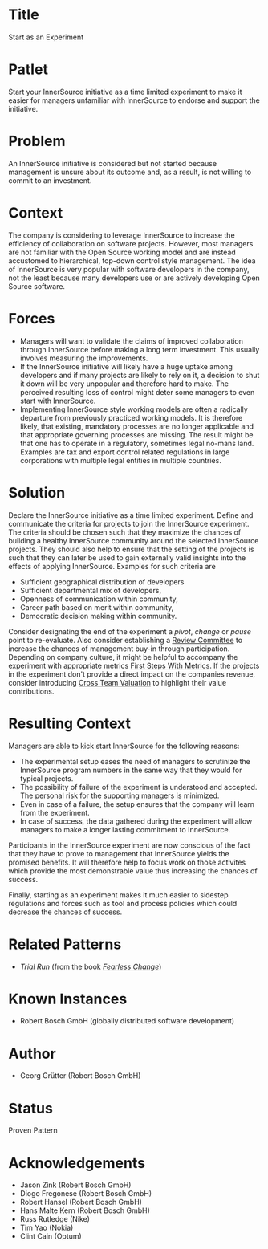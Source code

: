 # Title

Start as an Experiment

# Patlet

Start your InnerSource initiative as a time limited experiment to make it 
easier for managers unfamiliar with InnerSource to endorse and support the 
initiative.

# Problem

An InnerSource initiative is considered but not started because management is 
unsure about its outcome and, as a result, is not willing to commit to an 
investment.

# Context

The company is considering to leverage InnerSource to increase the efficiency
of collaboration on software projects. However, most managers are not familiar
with the Open Source working model and are instead accustomed to hierarchical,
top-down control style management. The idea of InnerSource is very popular with
software developers in the company, not the least because many developers use
or are actively developing Open Source software.

# Forces

- Managers will want to validate the claims of improved collaboration through
  InnerSource before making a long term investment. This usually involves
  measuring the improvements.
- If the InnerSource initiative will likely have a huge uptake among developers
  and if many projects are likely to rely on it, a decision to shut it down
  will be very unpopular and therefore hard to make. The perceived resulting
  loss of control might deter some managers to even start with InnerSource.
- Implementing InnerSource style working models are often a radically departure
  from previously practiced working models. It is therefore likely, that
  existing, mandatory processes are no longer applicable and that appropriate
  governing processes are missing. The result might be that one has to operate
  in a regulatory, sometimes legal no-mans land. Examples are tax and export
  control related regulations in large corporations with multiple legal
  entities in multiple countries.

# Solution

Declare the InnerSource initiative as a time limited experiment. Define and
communicate the criteria for projects to join the InnerSource experiment. The
criteria should be chosen such that they maximize the chances of building a 
healthy InnerSource community around the selected InnerSource projects. They
should also help to ensure that the setting of the projects is such that they 
can later be used to gain externally valid insights into the effects of 
applying InnerSource. Examples for such criteria are

- Sufficient geographical distribution of developers
- Sufficient departmental mix of developers,
- Openness of communication within community,
- Career path based on merit within community,
- Democratic decision making within community.

Consider designating the end of the experiment a _pivot_, _change_ or _pause_
point to re-evaluate. Also consider establishing a [Review
Committee](review-committee.md) to increase the chances of management buy-in
through participation. Depending on company culture, it might be helpful to
accompany the experiment with appropriate metrics [First Steps With
Metrics](introducing-metrics-in-innersource.md). If the projects in the
experiment don't provide a direct impact on the companies revenue, consider
introducing [Cross Team Valuation](crossteam-project-valuation.md) to highlight
their value contributions.

# Resulting Context

Managers are able to kick start InnerSource for the following reasons:

- The experimental setup eases the need of managers to scrutinize the
  InnerSource program numbers in the same way that they would for typical
  projects.
- The possibility of failure of the experiment is understood and accepted. The
  personal risk for the supporting managers is minimized.
- Even in case of a failure, the setup ensures that the company will learn from
  the experiment.
- In case of success, the data gathered during the experiment will allow
  managers to make a longer lasting commitment to InnerSource. 

Participants in the InnerSource experiment are now conscious of the fact that
they have to prove to management that InnerSource yields the promised benefits.
It will therefore help to focus work on those activites which provide the most
demonstrable value thus increasing the chances of success.

Finally, starting as an experiment makes it much easier to sidestep regulations
and forces such as tool and process policies which could decrease the chances
of success.

# Related Patterns

- _Trial Run_ (from the book [_Fearless
  Change_](http://www.fearlesschangepatterns.com/))

# Known Instances

- Robert Bosch GmbH (globally distributed software development)

# Author

- Georg Grütter (Robert Bosch GmbH)

# Status

Proven Pattern

# Acknowledgements

- Jason Zink (Robert Bosch GmbH)
- Diogo Fregonese (Robert Bosch GmbH)
- Robert Hansel (Robert Bosch GmbH)
- Hans Malte Kern (Robert Bosch GmbH)
- Russ Rutledge (Nike)
- Tim Yao (Nokia)
- Clint Cain (Optum)
